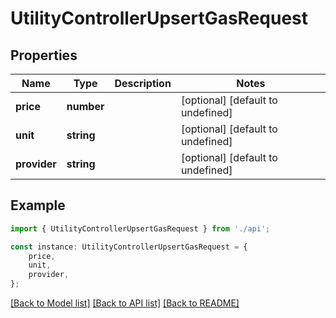 # UtilityControllerUpsertGasRequest


## Properties

Name | Type | Description | Notes
------------ | ------------- | ------------- | -------------
**price** | **number** |  | [optional] [default to undefined]
**unit** | **string** |  | [optional] [default to undefined]
**provider** | **string** |  | [optional] [default to undefined]

## Example

```typescript
import { UtilityControllerUpsertGasRequest } from './api';

const instance: UtilityControllerUpsertGasRequest = {
    price,
    unit,
    provider,
};
```

[[Back to Model list]](../README.md#documentation-for-models) [[Back to API list]](../README.md#documentation-for-api-endpoints) [[Back to README]](../README.md)
